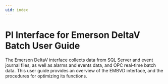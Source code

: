 ```yaml
---
uid: index
---
```


# PI Interface for Emerson DeltaV Batch User Guide

The Emerson DeltaV interface collects data from SQL Server and event journal files, as well as alarms and events data, and OPC real-time batch data. This user guide provides an overview of the EMBVD interface, and the procedures for optimizing its functions.


